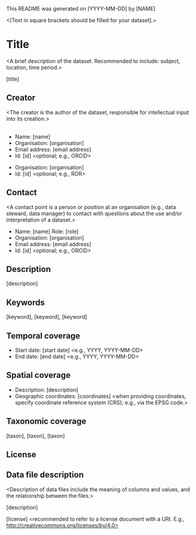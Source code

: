 This README was generated on [YYYY-MM-DD] by [NAME]  

<Help text in angle brackets should be deleted before finalising the document.>  
<[Text in square brackets should be filled for your dataset].>  

# Title
<A brief description of the dataset. Recommended to include: subject, location, time period.>  

[title]

## Creator
<The creator is the author of the dataset, responsible for intellectual input into its creation.>  
<The creator can be a person or an organisation.>  
<You may add multiple creators.>  
  
<Creator is a person.>  

- Name: [name]  
- Organisation: [organisation]  
- Email address: [email address]  
- Id: [id] <optional; e.g., ORCID>  
  
<Creator is an organisation.>  

- Organisation: [organisation]  
- Id: [id] <optional; e.g., ROR>  

## Contact
<A contact point is a person or position at an organisation (e.g., data steward, data manager) to contact with questions about the use and/or interpretation of a dataset.>  
<You may add multiple contact points.>  

- Name: [name] <OR> Role: [role]  
- Organisation: [organisation]  
- Email address: [email address]  
- Id: [id] <optional; e.g., ORCID>  

## Description
<A description of the contents of the dataset. Recommended to contain enough information to allow potential data users to understand the data and decide on its fitness for use.>  
<Recommended to focus on the “what”, “when”, and “where” information, general taxonomic information, as well as whether the data package is ongoing or completed.>  
<Some general methods description is appropriate, and broad classes of measured parameters should also be included.>  

[description]  

## Keywords
<Commonly used words or phrases to describe the dataset.>  
<Use comma's to separate keywords.>  

[keyword], [keyword], [keyword]  

## Temporal coverage
<The period of time that is covered by the dataset.>  
<Recommended to include at least start and end date, but may also contain a series of dates.>  

- Start date: [start date] <e.g., YYYY, YYYY-MM-DD>  
- End date: [end date] <e.g., YYYY, YYYY-MM-DD>  

## Spatial coverage
<The spatial extent that is covered by the dataset.>  
<Recommended to provide a textual description (e.g., a named place) and geographic coordinates indicating a centroid, bounding box, or other geometry.>  

- Description: [description]  
- Geographic coordinates: [coordinates] <when providing coordinates, specify coordinate reference system (CRS); e.g., via the EPSG code.>  

## Taxonomic coverage
<The biological taxa covered by the dataset.>  
<Recommended to provide scientific names.>  
<Use comma's to separate multiple taxa.>  

[taxon], [taxon], [taxon]  

## License
<The rights available to users when using the dataset.>  
<Recommended to refer to a license document. For example, a Creative Commons license.>  

[license] <recommended to refer to a license document with a URI. E.g., http://creativecommons.org/licenses/by/4.0>  

## Data file description
<Description of data files include the meaning of columns and values, and the relationship between the files.>  
<This can also be done in a more structured way via a separate data dictionary.>  

[description]  
